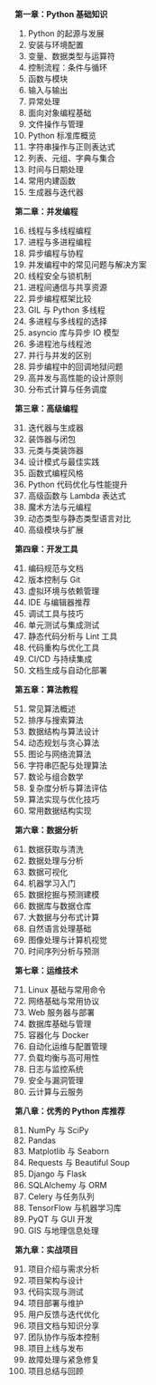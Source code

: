 **第一章：Python 基础知识**

1. Python 的起源与发展
2. 安装与环境配置
3. 变量、数据类型与运算符
4. 控制流程：条件与循环
5. 函数与模块
6. 输入与输出
7. 异常处理
8. 面向对象编程基础
9. 文件操作与管理
10. Python 标准库概览
11. 字符串操作与正则表达式
12. 列表、元组、字典与集合
13. 时间与日期处理
14. 常用内建函数
15. 生成器与迭代器

**第二章：并发编程**

16. 线程与多线程编程
17. 进程与多进程编程
18. 异步编程与协程
19. 并发编程中的常见问题与解决方案
20. 线程安全与锁机制
21. 进程间通信与共享资源
22. 异步编程框架比较
23. GIL 与 Python 多线程
24. 多进程与多线程的选择
25. asyncio 库与异步 IO 模型
26. 多进程池与线程池
27. 并行与并发的区别
28. 异步编程中的回调地狱问题
29. 高并发与高性能的设计原则
30. 分布式计算与任务调度

**第三章：高级编程**

31. 迭代器与生成器
32. 装饰器与闭包
33. 元类与类装饰器
34. 设计模式与最佳实践
35. 函数式编程风格
36. Python 代码优化与性能提升
37. 高级函数与 Lambda 表达式
38. 魔术方法与元编程
39. 动态类型与静态类型语言对比
40. 高级模块与扩展

**第四章：开发工具**

41. 编码规范与文档
42. 版本控制与 Git
43. 虚拟环境与依赖管理
44. IDE 与编辑器推荐
45. 调试工具与技巧
46. 单元测试与集成测试
47. 静态代码分析与 Lint 工具
48. 代码重构与优化工具
49. CI/CD 与持续集成
50. 文档生成与自动化部署

**第五章：算法教程**

51. 常见算法概述
52. 排序与搜索算法
53. 数据结构与算法设计
54. 动态规划与贪心算法
55. 图论与网络流算法
56. 字符串匹配与处理算法
57. 数论与组合数学
58. 复杂度分析与算法评估
59. 算法实现与优化技巧
60. 常用数据结构实现

**第六章：数据分析**

61. 数据获取与清洗
62. 数据处理与分析
63. 数据可视化
64. 机器学习入门
65. 数据挖掘与预测建模
66. 数据库与数据仓库
67. 大数据与分布式计算
68. 自然语言处理基础
69. 图像处理与计算机视觉
70. 时间序列分析与预测

**第七章：运维技术**

71. Linux 基础与常用命令
72. 网络基础与常用协议
73. Web 服务器与部署
74. 数据库基础与管理
75. 容器化与 Docker
76. 自动化运维与配置管理
77. 负载均衡与高可用性
78. 日志与监控系统
79. 安全与漏洞管理
80. 云计算与云服务

**第八章：优秀的 Python 库推荐**

81. NumPy 与 SciPy
82. Pandas
83. Matplotlib 与 Seaborn
84. Requests 与 Beautiful Soup
85. Django 与 Flask
86. SQLAlchemy 与 ORM
87. Celery 与任务队列
88. TensorFlow 与机器学习库
89. PyQT 与 GUI 开发
90. GIS 与地理信息处理

**第九章：实战项目**

91. 项目介绍与需求分析
92. 项目架构与设计
93. 代码实现与测试
94. 项目部署与维护
95. 用户反馈与迭代优化
96. 项目文档与知识分享
97. 团队协作与版本控制
98. 项目上线与发布
99. 故障处理与紧急修复
100.  项目总结与回顾
